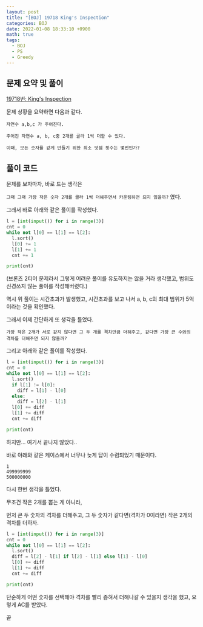 ```yaml
---
layout: post
title: "[BOJ] 19718 King's Inspection"
categories: BOJ
date: 2022-01-08 18:33:10 +0900
math: true
tags:
  - BOJ
  - PS
  - Greedy
---
```


## 문제 요약 및 풀이

[19718번: King's Inspection](https://www.acmicpc.net/problem/19718)

문제 상황을 요약하면 다음과 같다.

```
자연수 a,b,c 가 주어진다.

주어진 자연수 a, b, c중 2개를 골라 1씩 더할 수 있다.

이때, 모든 숫자를 같게 만들기 위한 최소 덧셈 횟수는 몇번인가?
```

## 풀이 코드

문제를 보자마자, 바로 드는 생각은

`그때 그때 가장 작은 숫자 2개를 골라 1씩 더해주면서 카운팅하면 되지 않을까?` 였다.

그래서 바로 아래와 같은 풀이를 작성했다.

```python
l = [int(input()) for i in range(3)]
cnt = 0
while not l[0] == l[1] == l[2]:
  l.sort()
  l[0] += 1
  l[1] += 1
  cnt += 1

print(cnt)
```

(브론즈 2티어 문제라서 그렇게 어려운 풀이를 유도하지는 않을 거라 생각했고, 범위도 신경쓰지 않는 풀이를 작성해버렸다.)

역시 위 풀이는 시간초과가 발생했고, 시간초과를 보고 나서 a, b, c의 최대 범위가 5억이라는 것을 확인했다.

그래서 이제 간단하게 또 생각을 틀었다.

```가장 작은 2개가 서로 같지 않다면 그 두 개를 격차만큼 더해주고, 같다면 가장 큰 수와의 격차를 더해주면 되지 않을까?```

그리고 아래와 같은 풀이를 작성했다.

```python
l = [int(input()) for i in range(3)]
cnt = 0
while not l[0] == l[1] == l[2]:
  l.sort()
  if l[1] != l[0]:
    diff = l[1] - l[0]
  else:
    diff = l[2] - l[1]
  l[0] += diff
  l[1] += diff
  cnt += diff

print(cnt)
```

하지만... 여기서 끝나지 않았다..

바로 아래와 같은 케이스에서 너무나 늦게 답이 수렴되었기 때문이다.

```
1
499999999
500000000
```

다시 한번 생각을 틀었다. 

무조건 작은 2개를 뽑는 게 아니라,

먼저 큰 두 숫자의 격차를 더해주고, 그 두 숫자가 같다면(격차가 0이라면) 작은 2개의 격차를 더하자.

```python
l = [int(input()) for i in range(3)]
cnt = 0
while not l[0] == l[1] == l[2]:
  l.sort()
  diff = l[2] - l[1] if l[2] - l[1] else l[1] - l[0]
  l[0] += diff
  l[1] += diff
  cnt += diff

print(cnt)
```

단순하게 어떤 숫자를 선택해야 격차를 빨리 좁혀서 더해나갈 수 있을지 생각을 했고, 요렇게 AC를 받았다.

끝
